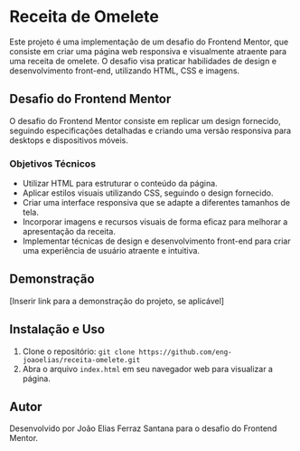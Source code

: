 # Receita de Omelete

Este projeto é uma implementação de um desafio do Frontend Mentor, que consiste em criar uma página web responsiva e visualmente atraente para uma receita de omelete. O desafio visa praticar habilidades de design e desenvolvimento front-end, utilizando HTML, CSS e imagens.

## Desafio do Frontend Mentor

O desafio do Frontend Mentor consiste em replicar um design fornecido, seguindo especificações detalhadas e criando uma versão responsiva para desktops e dispositivos móveis.

### Objetivos Técnicos

- Utilizar HTML para estruturar o conteúdo da página.
- Aplicar estilos visuais utilizando CSS, seguindo o design fornecido.
- Criar uma interface responsiva que se adapte a diferentes tamanhos de tela.
- Incorporar imagens e recursos visuais de forma eficaz para melhorar a apresentação da receita.
- Implementar técnicas de design e desenvolvimento front-end para criar uma experiência de usuário atraente e intuitiva.

## Demonstração

[Inserir link para a demonstração do projeto, se aplicável]

## Instalação e Uso

1. Clone o repositório: `git clone https://github.com/eng-joaoelias/receita-omelete.git`
2. Abra o arquivo `index.html` em seu navegador web para visualizar a página.

## Autor

Desenvolvido por João Elias Ferraz Santana para o desafio do Frontend Mentor.
